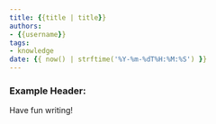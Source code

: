 ```yaml
---
title: {{title | title}}
authors:
- {{username}}
tags:
- knowledge
date: {{ now() | strftime('%Y-%m-%dT%H:%M:%S') }}
---
```


### Example Header:

Have fun writing!

<!--Put this "more" tag at the end of the summary you want on the homepage -->
<!--more-->